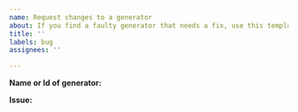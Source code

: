 ```yaml
---
name: Request changes to a generator
about: If you find a faulty generator that needs a fix, use this template.
title: ''
labels: bug
assignees: ''

---
```


**Name or Id of generator:**

**Issue:**
